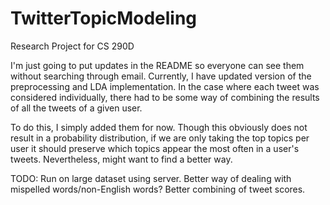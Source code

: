 # TwitterTopicModeling
Research Project for CS 290D

I'm just going to put updates in the README so everyone can see them without searching through email. 
Currently, I have updated version of the preprocessing and LDA implementation. In the case where each tweet was considered individually, there had to be some way of combining the results of all the tweets of a given user. 

To do this, I simply added them for now. Though this obviously does not result in a probability distribution, if we are only taking the top topics per user it should preserve which topics appear the most often in a user's tweets. Nevertheless, might want to find a better way. 


TODO: 
Run on large dataset using server. 
Better way of dealing with mispelled words/non-English words? 
Better combining of tweet scores. 

